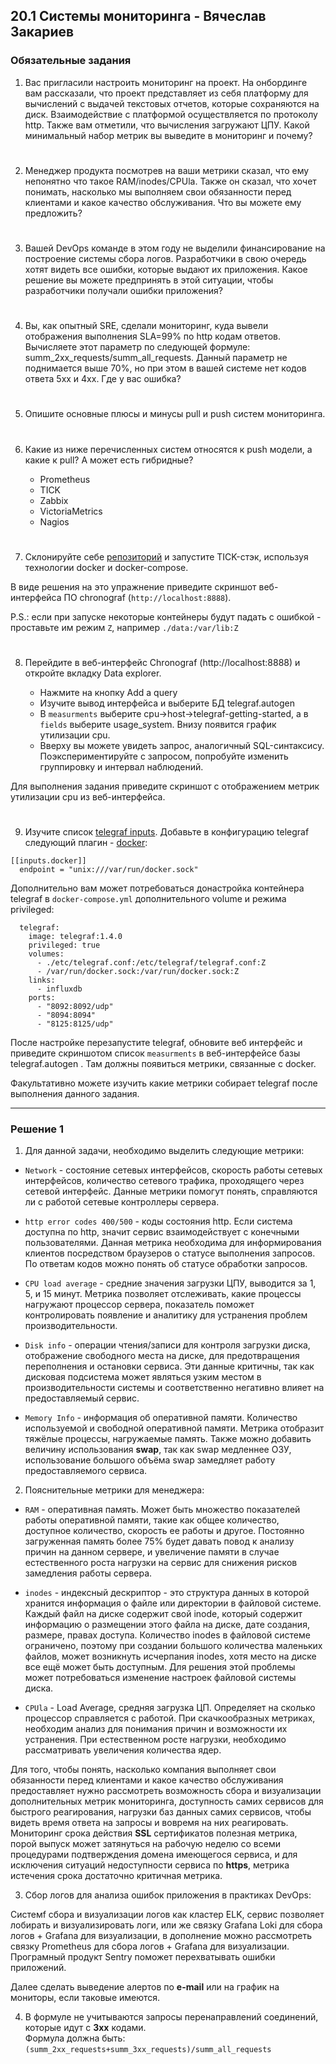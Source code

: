 ## 20.1 Системы мониторинга - Вячеслав Закариев

### Обязательные задания

1. Вас пригласили настроить мониторинг на проект. На онбординге вам рассказали, что проект представляет из себя 
платформу для вычислений с выдачей текстовых отчетов, которые сохраняются на диск. Взаимодействие с платформой 
осуществляется по протоколу http. Также вам отметили, что вычисления загружают ЦПУ. Какой минимальный набор метрик вы
выведите в мониторинг и почему?
#
2. Менеджер продукта посмотрев на ваши метрики сказал, что ему непонятно что такое RAM/inodes/CPUla. Также он сказал, 
что хочет понимать, насколько мы выполняем свои обязанности перед клиентами и какое качество обслуживания. Что вы 
можете ему предложить?
#
3. Вашей DevOps команде в этом году не выделили финансирование на построение системы сбора логов. Разработчики в свою 
очередь хотят видеть все ошибки, которые выдают их приложения. Какое решение вы можете предпринять в этой ситуации, 
чтобы разработчики получали ошибки приложения?
#
4. Вы, как опытный SRE, сделали мониторинг, куда вывели отображения выполнения SLA=99% по http кодам ответов. 
Вычисляете этот параметр по следующей формуле: summ_2xx_requests/summ_all_requests. Данный параметр не поднимается выше 
70%, но при этом в вашей системе нет кодов ответа 5xx и 4xx. Где у вас ошибка?
#
5. Опишите основные плюсы и минусы pull и push систем мониторинга.
#
6. Какие из ниже перечисленных систем относятся к push модели, а какие к pull? А может есть гибридные?

    - Prometheus 
    - TICK
    - Zabbix
    - VictoriaMetrics
    - Nagios
#
7. Склонируйте себе [репозиторий](https://github.com/influxdata/sandbox/tree/master) и запустите TICK-стэк, 
используя технологии docker и docker-compose.

В виде решения на это упражнение приведите скриншот веб-интерфейса ПО chronograf (`http://localhost:8888`). 

P.S.: если при запуске некоторые контейнеры будут падать с ошибкой - проставьте им режим `Z`, например
`./data:/var/lib:Z`
#
8. Перейдите в веб-интерфейс Chronograf (http://localhost:8888) и откройте вкладку Data explorer.
        
    - Нажмите на кнопку Add a query
    - Изучите вывод интерфейса и выберите БД telegraf.autogen
    - В `measurments` выберите cpu->host->telegraf-getting-started, а в `fields` выберите usage_system. Внизу появится график утилизации cpu.
    - Вверху вы можете увидеть запрос, аналогичный SQL-синтаксису. Поэкспериментируйте с запросом, попробуйте изменить группировку и интервал наблюдений.

Для выполнения задания приведите скриншот с отображением метрик утилизации cpu из веб-интерфейса.
#
9. Изучите список [telegraf inputs](https://github.com/influxdata/telegraf/tree/master/plugins/inputs). 
Добавьте в конфигурацию telegraf следующий плагин - [docker](https://github.com/influxdata/telegraf/tree/master/plugins/inputs/docker):
```
[[inputs.docker]]
  endpoint = "unix:///var/run/docker.sock"
```

Дополнительно вам может потребоваться донастройка контейнера telegraf в `docker-compose.yml` дополнительного volume и 
режима privileged:
```
  telegraf:
    image: telegraf:1.4.0
    privileged: true
    volumes:
      - ./etc/telegraf.conf:/etc/telegraf/telegraf.conf:Z
      - /var/run/docker.sock:/var/run/docker.sock:Z
    links:
      - influxdb
    ports:
      - "8092:8092/udp"
      - "8094:8094"
      - "8125:8125/udp"
```

После настройке перезапустите telegraf, обновите веб интерфейс и приведите скриншотом список `measurments` в 
веб-интерфейсе базы telegraf.autogen . Там должны появиться метрики, связанные с docker.

Факультативно можете изучить какие метрики собирает telegraf после выполнения данного задания.

---

### Решение 1

1. Для данной задачи, необходимо выделить следующие метрики:

- `Network` - состояние сетевых интерфейсов, скорость работы сетевых интерфейсов, количество сетевого трафика, проходящего через сетевой интерфейс. Данные метрики помогут понять, справляются ли с работой сетевые контроллеры сервера.

- `http error codes 400/500` - коды состояния http. Если система доступна по http, значит сервис взаимодействует с конечными пользователями. Данная метрика необходима для информирования клиентов посредством браузеров о статусе выполнения запросов. По ответам кодов можно понять об статусе обработки запросов.

- `CPU load average` - средние значения загрузки ЦПУ, выводится за 1, 5, и 15 минут. Метрика позволяет отслеживать, какие процессы нагружают процессор сервера, показатель поможет контролировать появление и аналитику для устранения проблем производительности.

- `Disk info` - операции чтения/записи для контроля загрузки диска, отображение свободного места на диске, для предотвращения переполнения и остановки сервиса. Эти данные критичны, так как дисковая подсистема может являться узким местом в производительности системы и соответственно негативно влияет на предоставляемый сервис. 

- `Memory Info` - информация об оперативной памяти. Количество используемой и свободной оперативной памяти. Метрика отобразит тяжёлые процессы, нагружаемые память. Также можно добавить величину использования **swap**, так как swap медленнее ОЗУ, использование большого объёма swap замедляет работу предоставляемого сервиса.


2. Пояснительные метрики для менеджера:

- `RAM` - оперативная память. Может быть множество показателей работы оперативной памяти, такие как общее количество, доступное количество, скорость ее работы и другое. Постоянно загруженная память более 75% будет давать повод к анализу причин на данном сервере, и увеличение памяти в случае естественного роста нагрузки на сервис для снижения рисков замедления работы сервера.

- `inodes` - индексный дескриптор - это структура данных в которой хранится информация о файле или директории в файловой системе. Каждый файл на диске содержит свой inode, который содержит информацию о размещении этого файла на диске, дате создания, размере, правах доступа. Количество inodes в файловой системе ограничено, поэтому при создании большого количества маленьких файлов, может возникнуть исчерпания inodes, хотя место на диске все ещё может быть доступным. Для решения этой проблемы может потребоваться изменение настроек файловой системы диска.

- `CPUla` - Load Average, средняя загрузка ЦП. Определяет на сколько процессор справляется с работой. При скачкообразных метриках, необходим анализ для понимания причин и возможности их устранения. При естественном росте нагрузки, необходимо рассматривать увеличения количества ядер.

Для того, чтобы понять, насколько компания выполняет свои обязанности перед клиентами и какое качество обслуживания предоставляет нужно рассмотреть возможность сбора и визуализации дополнительных метрик мониторинга, доступность самих сервисов для быстрого реагирования, нагрузки баз данных самих сервисов, чтобы видеть время ответа на запросы и вовремя на них реагировать. Мониторинг срока действия **SSL** сертификатов полезная метрика, порой выпуск может затянуться на рабочую неделю со всеми процедурами подтверждения домена имеющегося сервиса, и для исключения ситуаций недоступности сервиса по **https**, метрика истечения срока достаточно критичная метрика.


3. Сбор логов для анализа ошибок приложения в практиках DevOps:

Cистемf сбора и визуализации логов как кластер ELK, сервис позволяет лобирать и визуализировать логи, или же связку Grafana Loki для сбора логов + Grafana для визуализации, в дополнение можно рассмотреть связку Prometheus для сбора логов + Grafana для визуализации. Програмный продукт Sentry поможет перехватывать ошибки приложений. 

Далее сделать выведение алертов по **e-mail** или на график на мониторы, если таковые имеются.

4. В формуле не учитываются запросы перенаправлений соединений, которые идут с **3xx** кодами. \
   Формула должна быть: `(summ_2xx_requests+summ_3xx_requests)/summ_all_requests`


